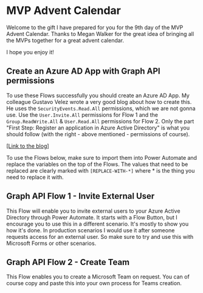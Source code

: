 # MVP Advent Calendar
Welcome to the gift I have prepared for you for the 9th day of the MVP Advent Calendar. 
Thanks to Megan Walker for the great idea of bringing all the MVPs together for a great advent calendar. 

I hope you enjoy it!

## Create an Azure AD App with Graph API permissions
To use these Flows successfully you should create an Azure AD App. My colleague Gustavo Velez wrote a very good blog about how to create this. He uses the `SecurityEvents.Read.All` permissions, which we are not gonna use. Use the `User.Invite.All` permissions for Flow 1 and the `Group.ReadWrite.All` & `User.Read.All` permissions for Flow 2. Only the part "First Step: Register an application in Azure Active Directory" is what you should follow (with the right - above mentioned - permissions of course).  
 
[[Link to the blog]](https://office365itpros.com/2019/10/03/combining-microsoft-graph-flow-better-office-365-admin/)

To use the Flows below, make sure to import them into Power Automate and replace the variables on the top of the Flows. The values that need to be replaced are clearly marked with `[REPLACE-WITH-*]` where * is the thing you need to replace it with.

## Graph API Flow 1 - Invite External User
This Flow will enable you to invite external users to your Azure Active Directory through Power Automate. It starts with a Flow Button, but I encourage you to use this in a different scenario. It's mostly to show you how it's done. In production scenarios I would use it after someone requests access for an external user. So make sure to try and use this with Microsoft Forms or other scenarios.
[]()

## Graph API Flow 2 - Create Team
This Flow enables you to create a Microsoft Team on request. You can of course copy and paste this into your own process for Teams creation.